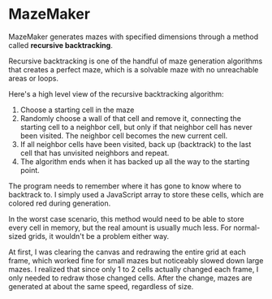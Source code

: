 # MazeMaker
MazeMaker generates mazes with specified dimensions through a method called **recursive backtracking**.

Recursive backtracking is one of the handful of maze generation algorithms that creates a perfect maze, which is a solvable maze with no unreachable areas or loops.

Here's a high level view of the recursive backtracking algorithm:
1. Choose a starting cell in the maze
2. Randomly choose a wall of that cell and remove it, connecting the starting cell to a neighbor cell, but only if that neighbor cell has never been visited. The neighbor cell becomes the new current cell.
3. If all neighbor cells have been visited, back up (backtrack) to the last cell that has unvisited neighbors and repeat.
4. The algorithm ends when it has backed up all the way to the starting point.

The program needs to remember where it has gone to know where to backtrack to. I simply used a JavaScript array to store these cells, which are colored red during generation.

In the worst case scenario, this method would need to be able to store every cell in memory, but the real amount is usually much less. For normal-sized grids, it wouldn't be a problem either way.

At first, I was clearing the canvas and redrawing the entire grid at each frame, which worked fine for small mazes but noticeably slowed down large mazes. I realized that since only 1 to 2 cells actually changed each frame, I only needed to redraw those changed cells. After the change, mazes are generated at about the same speed, regardless of size.